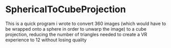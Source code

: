 # SphericalToCubeProjection
This is a quick program i wrote to convert 360 images (which would have to be wrapped onto a sphere in order to unwarp the image) to a cube projection, reducing the number of triangles needed to create a VR experience to 12 without losing quality

